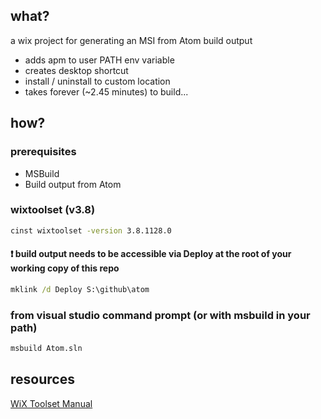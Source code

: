 ## what?
a wix project for generating an MSI from Atom build output

+ adds apm to user PATH env variable
+ creates desktop shortcut
+ install / uninstall to custom location
+ takes forever (~2.45 minutes) to build...

## how?

### prerequisites
+ MSBuild
+ Build output from Atom

### wixtoolset (v3.8)
`````cmd
cinst wixtoolset -version 3.8.1128.0
`````

#### :exclamation: build output needs to be accessible via Deploy at the root of your working copy of this repo
`````cmd
mklink /d Deploy S:\github\atom
`````
### from visual studio command prompt (or with msbuild in your path)
`````cmd
msbuild Atom.sln
`````

## resources
[WiX Toolset Manual](http://wixtoolset.org/documentation/manual/v3/)
